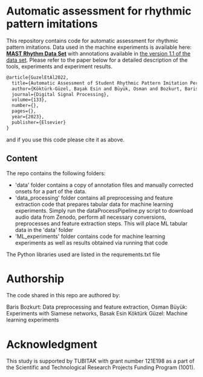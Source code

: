 
# Automatic assessment for rhythmic pattern imitations

This repository contains code for automatic assessment for rhythmic pattern imitations. Data used in the machine experiments is available here: [**MAST Rhythm Data Set**](https://zenodo.org/record/2620357#.Y1aVhHVBwW0) with annotations available in [the version 1.1 of the data set](https://zenodo.org/record/7243752#.Y1aWCnVBwW0). Please refer to the paper below for a detailed description of the tools, experiments and experiment results.

```latex
@article{GuzelEtAl2022,
  title={Automatic Assessment of Student Rhythmic Pattern Imitation Performances},
  author={Köktürk-Güzel, Başak Esin and Büyük, Osman and Bozkurt, Baris and Baysal, Ozan},
  journal={Digital Signal Processing},
  volume={133},
  number={},
  pages={},
  year={2023},
  publisher={Elsevier}
}
```
and if you use this code please cite it as above. 

## Content

The repo contains the following folders:
*   'data' folder contains a copy of annotation files and manually corrected onsets for a part of the data. 
*   'data_processing' folder contains all preprocessing and feature extraction code that prepares tabular data for machine learning experiments. Simply run the dataProcessPipeline.py script to download audio data from Zenodo, perform all necessary conversions, preprocesses and feature extraction steps. This will place ML tabular data in the 'data' folder
*   'ML_experiments' folder contains code for machine learning experiments as well as results obtained via running that code

The Python libraries used are listed in the requrements.txt file 


# Authorship

The code shared in this repo are authored by:

Baris Bozkurt: Data preprocessing and feature extraction, 
Osman Büyük: Experiments with Siamese networks, 
Basak Esin Köktürk Güzel: Machine learning experiments


# Acknowledgment

This study is supported by TUBITAK with grant number 121E198 as a part of the Scientific and Technological Research Projects Funding Program (1001).


